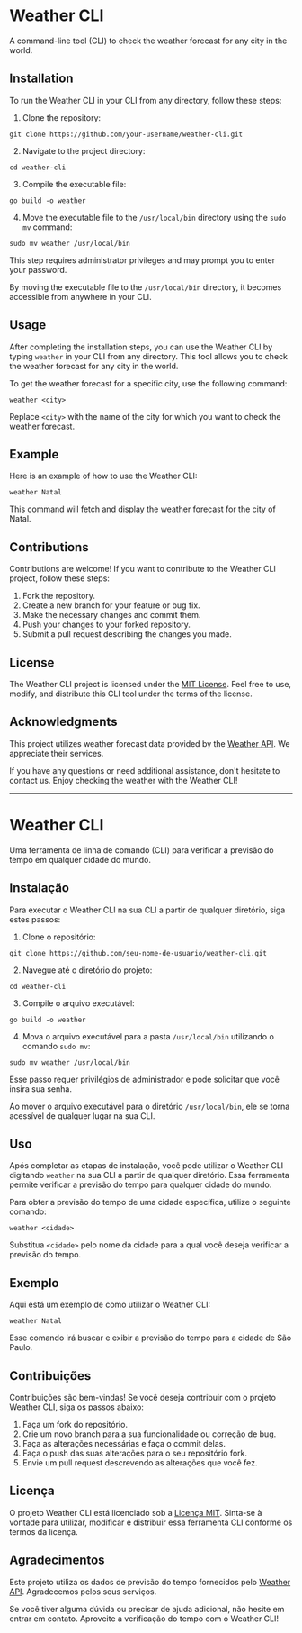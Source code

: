 # Weather CLI

A command-line tool (CLI) to check the weather forecast for any city in the world.

## Installation

To run the Weather CLI in your CLI from any directory, follow these steps:

1. Clone the repository:

```git clone https://github.com/your-username/weather-cli.git```

2. Navigate to the project directory:

```cd weather-cli```

3. Compile the executable file:
   
```go build -o weather```

4. Move the executable file to the `/usr/local/bin` directory using the `sudo mv` command:
   
```sudo mv weather /usr/local/bin```

This step requires administrator privileges and may prompt you to enter your password.

By moving the executable file to the `/usr/local/bin` directory, it becomes accessible from anywhere in your CLI.

## Usage

After completing the installation steps, you can use the Weather CLI by typing `weather` in your CLI from any directory. This tool allows you to check the weather forecast for any city in the world.

To get the weather forecast for a specific city, use the following command:

```weather <city>```


Replace `<city>` with the name of the city for which you want to check the weather forecast.

## Example

Here is an example of how to use the Weather CLI:

```weather Natal```

This command will fetch and display the weather forecast for the city of Natal.

## Contributions

Contributions are welcome! If you want to contribute to the Weather CLI project, follow these steps:

1. Fork the repository.
2. Create a new branch for your feature or bug fix.
3. Make the necessary changes and commit them.
4. Push your changes to your forked repository.
5. Submit a pull request describing the changes you made.

## License

The Weather CLI project is licensed under the [MIT License](LICENSE). Feel free to use, modify, and distribute this CLI tool under the terms of the license.

## Acknowledgments

This project utilizes weather forecast data provided by the [Weather API](https://www.weatherapi.com/). We appreciate their services.

If you have any questions or need additional assistance, don't hesitate to contact us. Enjoy checking the weather with the Weather CLI!

-------------------------------------------------------------------------------------------------------------------------------------

# Weather CLI

Uma ferramenta de linha de comando (CLI) para verificar a previsão do tempo em qualquer cidade do mundo.

## Instalação

Para executar o Weather CLI na sua CLI a partir de qualquer diretório, siga estes passos:

1. Clone o repositório:

```git clone https://github.com/seu-nome-de-usuario/weather-cli.git```

2. Navegue até o diretório do projeto:
   
```cd weather-cli```

3. Compile o arquivo executável:

```go build -o weather```

4. Mova o arquivo executável para a pasta `/usr/local/bin` utilizando o comando `sudo mv`:
   
```sudo mv weather /usr/local/bin```

Esse passo requer privilégios de administrador e pode solicitar que você insira sua senha.

Ao mover o arquivo executável para o diretório `/usr/local/bin`, ele se torna acessível de qualquer lugar na sua CLI.

## Uso

Após completar as etapas de instalação, você pode utilizar o Weather CLI digitando `weather` na sua CLI a partir de qualquer diretório. Essa ferramenta permite verificar a previsão do tempo para qualquer cidade do mundo.

Para obter a previsão do tempo de uma cidade específica, utilize o seguinte comando:

```weather <cidade>```

Substitua `<cidade>` pelo nome da cidade para a qual você deseja verificar a previsão do tempo.

## Exemplo

Aqui está um exemplo de como utilizar o Weather CLI:

```weather Natal```

Esse comando irá buscar e exibir a previsão do tempo para a cidade de São Paulo.

## Contribuições

Contribuições são bem-vindas! Se você deseja contribuir com o projeto Weather CLI, siga os passos abaixo:

1. Faça um fork do repositório.
2. Crie um novo branch para a sua funcionalidade ou correção de bug.
3. Faça as alterações necessárias e faça o commit delas.
4. Faça o push das suas alterações para o seu repositório fork.
5. Envie um pull request descrevendo as alterações que você fez.

## Licença

O projeto Weather CLI está licenciado sob a [Licença MIT](LICENSE). Sinta-se à vontade para utilizar, modificar e distribuir essa ferramenta CLI conforme os termos da licença.

## Agradecimentos

Este projeto utiliza os dados de previsão do tempo fornecidos pelo [Weather API](https://www.weatherapi.com/). Agradecemos pelos seus serviços.

Se você tiver alguma dúvida ou precisar de ajuda adicional, não hesite em entrar em contato. Aproveite a verificação do tempo com o Weather CLI!
